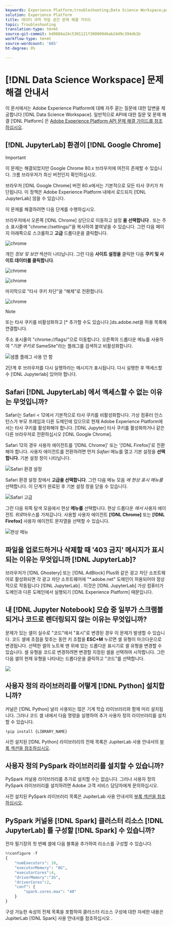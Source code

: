 ```yaml
---
keywords: Experience Platform;troubleshooting;Data Science Workspace;popular topics
solution: Experience Platform
title: 데이터 과학 작업 공간 문제 해결 가이드
topic: Troubleshooting
translation-type: tm+mt
source-git-commit: bd9884a24c5301121f30090946ab24d9c394db1b
workflow-type: tm+mt
source-wordcount: '665'
ht-degree: 0%

---
```



# [!DNL Data Science Workspace] 문제 해결 안내서

이 문서에서는 Adobe Experience Platform에 대해 자주 묻는 질문에 대한 답변을 제공합니다 [!DNL Data Science Workspace]. 일반적으로 API에 대한 질문 및 문제 해결 [!DNL Platform] 은 [Adobe Experience Platform API 문제 해결 가이드를 참조하십시오](../landing/troubleshooting.md).

## [!DNL JupyterLab] 환경이 [!DNL Google Chrome]

>[!IMPORTANT]
>
>이 문제는 해결되었지만 Google Chrome 80.x 브라우저에 여전히 존재할 수 있습니다. 크롬 브라우저가 최신 버전인지 확인하십시오.

브라우저 [!DNL Google Chrome] 버전 80.x에서는 기본적으로 모든 타사 쿠키가 차단됩니다. 이 정책은 Adobe Experience Platform 내에서 로드되지 [!DNL JupyterLab] 않을 수 있습니다.

이 문제를 해결하려면 다음 단계를 수행하십시오.

브라우저에서 오른쪽 [!DNL Chrome] 상단으로 이동하고 설정 **을 선택합니다** . 또는 주소 표시줄에 &quot;chrome://settings/&quot;을 복사하여 붙여넣을 수 있습니다. 그런 다음 페이지 아래쪽으로 스크롤하고 **고급** 드롭다운을 클릭합니다.

![chrome](./images/faq/chrome-advanced.png)

개인 *정보 및 보안* 섹션이 나타납니다. 그런 다음 **사이트 설정을** 클릭한 다음 **쿠키 및 사이트 데이터를 클릭합니다**.

![chrome](./images/faq/privacy-security.png)

![chrome](./images/faq/cookies.png)

마지막으로 &quot;타사 쿠키 차단&quot;을 &quot;해제&quot;로 전환합니다.

![chrome](./images/faq/toggle-off.png)

>[!NOTE]
>
>또는 타사 쿠키를 비활성화하고 [* 추가할 수도 있습니다.]ds.adobe.net을 허용 목록에 연결합니다.

주소 표시줄의 &quot;chrome://flags/&quot;으로 이동합니다. 오른쪽의 드롭다운 메뉴를 사용하여 *&quot;기본 쿠키로* SameSite&quot;라는 플래그를 검색하고 비활성화합니다.

![샘플 플래그 사용 안 함](./images/faq/samesite-flag.png)

2단계 후 브라우저를 다시 실행하라는 메시지가 표시됩니다. 다시 실행한 후 액세스할 수 [!DNL Jupyterlab] 있어야 합니다.

## Safari [!DNL JupyterLab] 에서 액세스할 수 없는 이유는 무엇입니까?

Safari는 Safari &lt; 12에서 기본적으로 타사 쿠키를 비활성화합니다. 가상 컴퓨터 인스턴스가 부모 프레임과 다른 도메인에 있으므로 현재 Adobe Experience Platform에서는 타사 쿠키를 활성화해야 합니다. [!DNL Jupyter] 타사 쿠키를 활성화하거나 같은 다른 브라우저로 전환하십시오 [!DNL Google Chrome].

Safari 12의 경우 사용자 에이전트를 &#39;[!DNL Chrome]&#39; 또는 &#39;[!DNL Firefox]&#39;로 전환해야 합니다. 사용자 에이전트를 전환하려면 먼저 *Safari* 메뉴를 열고 기본 설정을 **선택합니다**. 기본 설정 창이 나타납니다.

![Safari 환경 설정](./images/faq/preferences.png)

Safari 환경 설정 창에서 **고급을 선택합니다**. 그런 다음 메뉴 모음 *에 현상 표시 메뉴를* 선택합니다. 이 단계가 완료된 후 기본 설정 창을 닫을 수 있습니다.

![Safari 고급](./images/faq/advanced.png)

그런 다음 위쪽 탐색 모음에서 현상 **메뉴를** 선택합니다. 현상 드롭다운 *에서* 사용자 에이전트 *위로*&#x200B;마우스를 가져갑니다. 사용할 사용자 에이전트 **[!DNL Chrome]** 또는 **[!DNL Firefox]** 사용자 에이전트 문자열을 선택할 수 있습니다.

![현상 메뉴](./images/faq/user-agent.png)

## 파일을 업로드하거나 삭제할 때 &#39;403 금지&#39; 메시지가 표시되는 이유는 무엇입니까 [!DNL JupyterLab]?

브라우저가 [!DNL Ghostery] 또는 [!DNL AdBlock] Plus와 같은 광고 차단 소프트웨어로 활성화되면 각 광고 차단 소프트웨어에 &quot;\*.adobe.net&quot; 도메인이 허용되어야 정상적으로 작동됩니다 [!DNL JupyterLab] . 이것은 [!DNL JupyterLab] 가상 컴퓨터가 도메인과 다른 도메인에서 실행되기 [!DNL Experience Platform] 때문입니다.

## 내 [!DNL Jupyter Notebook] 모습 중 일부가 스크램블되거나 코드로 렌더링되지 않는 이유는 무엇입니까?

문제가 있는 셀이 실수로 &quot;코드&quot;에서 &quot;표시&quot;로 변경된 경우 이 문제가 발생할 수 있습니다. 코드 셀에 초점을 맞추는 동안 키 조합을 **ESC+M** 누르면 셀 유형이 마크다운으로 변경됩니다. 선택한 셀의 노트북 맨 위에 있는 드롭다운 표시기로 셀 유형을 변경할 수 있습니다. 셀 유형을 코드로 변경하려면 변경할 지정된 셀을 선택하여 시작합니다. 그런 다음 셀의 현재 유형을 나타내는 드롭다운을 클릭하고 &quot;코드&quot;를 선택합니다.

![](./images/faq/code_type.png)

## 사용자 정의 라이브러리를 어떻게 [!DNL Python] 설치합니까?

커널은 [!DNL Python] 널리 사용되는 많은 기계 학습 라이브러리와 함께 미리 설치됩니다. 그러나 코드 셀 내에서 다음 명령을 실행하여 추가 사용자 정의 라이브러리를 설치할 수 있습니다.

```shell
!pip install {LIBRARY_NAME}
```

사전 설치된 [!DNL Python] 라이브러리의 전체 목록은 JupiterLab 사용 안내서의 [부록 섹션을 참조하십시오](./jupyterlab/overview.md#supported-libraries).

## 사용자 정의 PySpark 라이브러리를 설치할 수 있습니까?

PySpark 커널용 라이브러리를 추가로 설치할 수는 없습니다. 그러나 사용자 정의 PySpark 라이브러리를 설치하려면 Adobe 고객 서비스 담당자에게 문의하십시오.

사전 설치된 PySpark 라이브러리 목록은 JupiterLab 사용 안내서의 [부록 섹션을 참조하십시오](./jupyterlab/overview.md#supported-libraries).

## PySpark 커널용 [!DNL Spark] 클러스터 리소스 [!DNL JupyterLab] 를 구성할 [!DNL Spark] 수 있습니까?

전자 필기장의 첫 번째 셀에 다음 블록을 추가하여 리소스를 구성할 수 있습니다.

```python
%%configure -f 
{
    "numExecutors": 10,
    "executorMemory": "8G",
    "executorCores":4,
    "driverMemory":"2G",
    "driverCores":2,
    "conf": {
        "spark.cores.max": "40"
    }
}
```

구성 가능한 속성의 전체 목록을 포함하여 클러스터 리소스 구성에 대한 자세한 내용은 JupiterLab [!DNL Spark] 사용 안내서를 참조하십시오 [](./jupyterlab/overview.md#kernels).